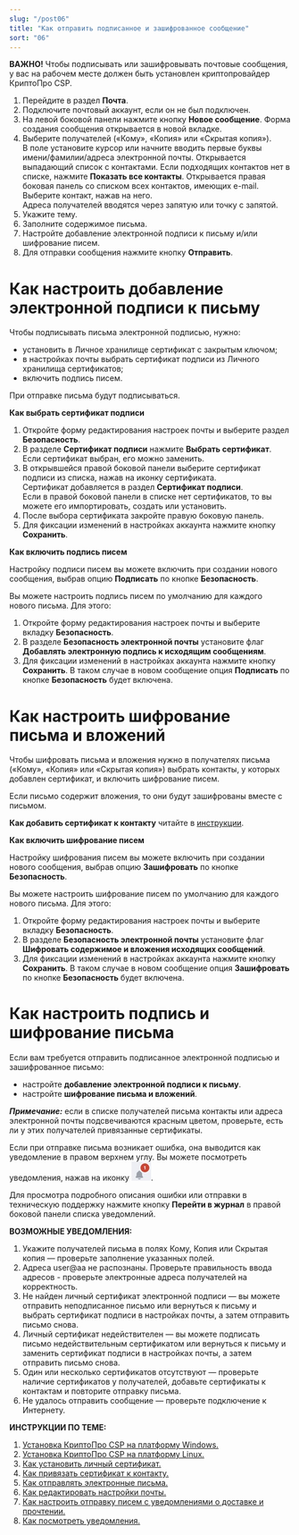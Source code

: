 ```yaml
---
slug: "/post06"
title: "Как отправить подписанное и зашифрованное сообщение"
sort: "06"
---
```


**ВАЖНО!**  Чтобы подписывать или зашифровывать почтовые сообщения, у вас на рабочем месте должен быть установлен криптопровайдер КриптоПро CSP.

1. Перейдите в раздел **Почта**.
2. Подключите почтовый аккаунт, если он не был подключен.
3. На левой боковой панели нажмите кнопку **Новое сообщение**. Форма создания сообщения открывается в новой вкладке.  
4. Выберите получателей («Кому», «Копия» или «Скрытая копия»).   
    В поле установите курсор или начните вводить первые буквы имени/фамилии/адреса электронной почты. Открывается выпадающий список с контактами. Если подходящих контактов нет в списке, нажмите **Показать все контакты**.  Открывается  правая боковая панель со списком всех контактов, имеющих e-mail. Выберите контакт, нажав на него.  
    Адреса получателей вводятся через запятую или точку с запятой. 
5. Укажите тему.   
6. Заполните содержимое письма.
7. Настройте добавление электронной подписи к письму и/или шифрование писем.
8. Для отправки сообщения нажмите кнопку **Отправить**. 

# Как настроить добавление электронной подписи к письму

Чтобы подписывать письма электронной подписью, нужно:
- установить в Личное хранилище сертификат с закрытым ключом;
- в настройках почты выбрать сертификат подписи из Личного хранилища сертификатов;
- включить подпись писем.  

При отправке письма будут подписываться.

**Как выбрать сертификат подписи**  

1. Откройте форму редактирования настроек почты и выберите раздел **Безопасность**.  
2. В разделе **Сертификат подписи** нажмите **Выбрать сертификат**.  
 Если сертификат выбран, его можно заменить.   
3. В открывшейся правой боковой панели выберите сертификат подписи из списка, нажав на иконку сертификата.  
 Сертификат добавляется в раздел **Сертификат подписи**.  
 Если в правой боковой панели в списке нет сертификатов, то вы можете его импортировать, создать или установить.  
4. После выбора сертификата закройте правую боковую панель.  
5. Для фиксации изменений в настройках аккаунта нажмите кнопку **Сохранить**.  

**Как включить подпись писем**  

Настройку подписи писем вы можете включить при создании нового сообщения, выбрав опцию **Подписать** по кнопке **Безопасность**.  

Вы можете настроить подпись писем по умолчанию для каждого нового письма. Для этого:  
1. Откройте форму редактирования настроек почты и выберите вкладку **Безопасность**.  
2. В разделе **Безопасность электронной почты** установите флаг **Добавлять электронную подпись к исходящим сообщениям**.  
3. Для фиксации изменений в настройках аккаунта нажмите кнопку **Сохранить**. В таком случае в новом сообщение опция **Подписать** по кнопке **Безопасность** будет включена.  

# Как настроить шифрование письма и вложений  

Чтобы шифровать письма и вложения нужно в получателях письма («Кому», «Копия» или «Скрытая копия») выбрать контакты, у которых добавлен сертификат, и включить шифрование писем. 

Если письмо содержит вложения, то они будут зашифрованы вместе с письмом.  

**Как добавить сертификат к контакту** читайте в [инструкции](https://docs.cryptoarm.ru/06-v3.2/006-contacts/05-link-contact-cert).

**Как включить шифрование писем**    

Настройку шифрования писем вы можете включить при создании нового сообщения, выбрав опцию **Зашифровать** по кнопке **Безопасность**.  

Вы можете настроить шифрование писем по умолчанию для каждого нового письма. Для этого:  
1. Откройте форму редактирования настроек почты и выберите вкладку **Безопасность**.   
2. В разделе  **Безопасность электронной почты** установите флаг **Шифровать содержимое и вложения исходящих сообщений**.   
3. Для фиксации изменений в настройках аккаунта нажмите кнопку **Сохранить**. В таком случае в новом сообщение опция **Зашифровать** по кнопке **Безопасность** будет включена.  

# Как настроить подпись и шифрование письма 

Если вам требуется отправить подписанное электронной подписью и зашифрованное письмо:
- настройте **добавление электронной подписи к письму**.
- настройте **шифрование письма и вложений**.

***Примечание:*** если в списке получателей письма контакты или адреса электронной почты подсвечиваются красным цветом, проверьте, есть ли у этих получателей привязанные сертификаты.

Если при отправке письма возникает ошибка, она выводится как уведомление в правом верхнем углу. Вы можете посмотреть уведомления, нажав на иконку ![notifications-button.jpg](./images/notifications-button.jpg "События"). 

Для просмотра подробного описания ошибки или отправки в техническую поддержку нажмите кнопку **Перейти в журнал** в правой боковой панели списка уведомлений. 

**ВОЗМОЖНЫЕ УВЕДОМЛЕНИЯ:**   

1. Укажите получателей письма в полях Кому, Копия или Скрытая копия — проверьте заполнение указанных полей. 
3. Адреса user@aa не распознаны. Проверьте правильность ввода адресов - проверьте электронные адреса получателей на корректность.
4. Не найден личный сертификат электронной подписи — вы можете отправить неподписанное письмо или вернуться к письму и выбрать сертификат подписи в настройках почты, а затем отправить письмо снова.
5. Личный сертификат недействителен — вы можете подписать письмо недействительным сертификатом или  вернуться к письму и заменить сертификат подписи в настройках почты, а затем отправить письмо снова.
6. Один или несколько сертификатов отсутствуют — проверьте наличие сертификатов у получателей, добавьте сертификаты к контактам и повторите отправку письма.
7. Не удалось отправить сообщение — проверьте подключение к Интернету.


**ИНСТРУКЦИИ ПО ТЕМЕ:**  
1. [Установка КриптоПро CSP на платформу Windows.](https://docs.cryptoarm.ru/06-v3.2/002-installation/04-install-cryptopro-windows)  
2. [Установка КриптоПро CSP на платформу Linux.](https://docs.cryptoarm.ru/06-v3.2/002-installation/05-install-cryptopro-linux)  
3. [Как установить личный сертификат.](https://docs.cryptoarm.ru/06-v3.2/008-certs/01-import-my-cert)  
4. [Как привязать сертификат к контакту.](https://docs.cryptoarm.ru/06-v3.2/006-contacts/05-link-contact-cert)  
5. [Как отправлять электронные письма.](https://docs.cryptoarm.ru/06-v3.2/003-mail/03-send-mail)  
6. [Как редактировать настройки почты.](https://docs.cryptoarm.ru/06-v3.2/003-mail/07-edit-account)  
7. [Как настроить отправку писем с уведомлениями о доставке и прочтении.](https://docs.cryptoarm.ru/06-v3.2/003-mail/08-send-mail-notify)  
8. [Как посмотреть уведомления.](https://docs.cryptoarm.ru/06-v3.2/007-cryptoarm/02-notifications)  


